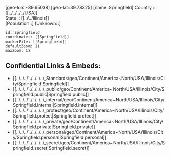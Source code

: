 ﻿---
location: [39.78325,-89.65038] 
mapzoom: [7,12] 
mapmarker: city 
type: City
tags:
- geo/City


SpocWebEntityId: 36086
isDeleted: false
confidential: public

---
[geo-lon::-89.65038] 
[geo-lat::39.78325] 
[name::Springfield] 
Country :: [[../../../../USA]]  
State :: [[../../Illinois]]  
[Population::] 
[Unknown::] 


```leaflet
id: Springfield
coordinates: [[Springfield]] 
markerFile: [[Springfield]] 
defaultZoom: 11 
maxZoom: 18
```


## Confidential Links & Embeds: 
- [[../../../../../../../_Standards/geo/Continent/America~North/USA/Illinois/City/Springfield|Springfield]] 
- [[../../../../../../../_public/geo/Continent/America~North/USA/Illinois/City/Springfield.public|Springfield.public]] 
- [[../../../../../../../_internal/geo/Continent/America~North/USA/Illinois/City/Springfield.internal|Springfield.internal]] 
- [[../../../../../../../_protect/geo/Continent/America~North/USA/Illinois/City/Springfield.protect|Springfield.protect]] 
- [[../../../../../../../_private/geo/Continent/America~North/USA/Illinois/City/Springfield.private|Springfield.private]] 
- [[../../../../../../../_personal/geo/Continent/America~North/USA/Illinois/City/Springfield.personal|Springfield.personal]] 
- [[../../../../../../../_secret/geo/Continent/America~North/USA/Illinois/City/Springfield.secret|Springfield.secret]] 
